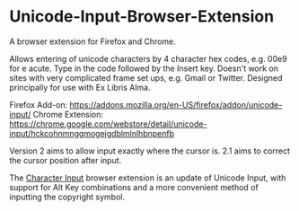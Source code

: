 # Unicode-Input-Browser-Extension

A browser extension for Firefox and Chrome. 

Allows entering of unicode characters by 4 character hex codes, e.g. 00e9 for e acute. Type in the code followed by the Insert key. Doesn't work on sites with very complicated frame set ups, e.g. Gmail or Twitter. Designed principally for use with Ex Libris Alma. 

Firefox Add-on: https://addons.mozilla.org/en-US/firefox/addon/unicode-input/
Chrome Extension: https://chrome.google.com/webstore/detail/unicode-input/hckcohnmnggmogejgdblmlnlhbnpenfb
 
Version 2 aims to allow input exactly where the cursor is. 2.1 aims to correct the cursor position after input.

The [Character Input](https://github.com/Orangeaurochs/Character-Input-Browser-Extension) browser extension is an update of Unicode Input, with support for Alt Key combinations and a more convenient method of inputting the copyright symbol.
